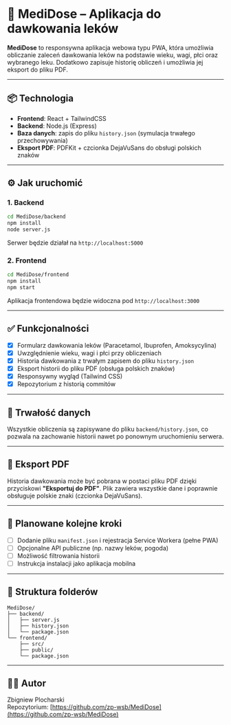 # 💊 MediDose – Aplikacja do dawkowania leków

**MediDose** to responsywna aplikacja webowa typu PWA, która umożliwia obliczanie zaleceń dawkowania leków na podstawie wieku, wagi, płci oraz wybranego leku. Dodatkowo zapisuje historię obliczeń i umożliwia jej eksport do pliku PDF.

---

## 📦 Technologia

- **Frontend**: React + TailwindCSS
- **Backend**: Node.js (Express)
- **Baza danych**: zapis do pliku `history.json` (symulacja trwałego przechowywania)
- **Eksport PDF**: PDFKit + czcionka DejaVuSans do obsługi polskich znaków

---

## ⚙️ Jak uruchomić

### 1. Backend

```bash
cd MediDose/backend
npm install
node server.js
```

Serwer będzie działał na `http://localhost:5000`

### 2. Frontend

```bash
cd MediDose/frontend
npm install
npm start
```

Aplikacja frontendowa będzie widoczna pod `http://localhost:3000`

---

## ✅ Funkcjonalności

- [x] Formularz dawkowania leków (Paracetamol, Ibuprofen, Amoksycylina)
- [x] Uwzględnienie wieku, wagi i płci przy obliczeniach
- [x] Historia dawkowania z trwałym zapisem do pliku `history.json`
- [x] Eksport historii do pliku PDF (obsługa polskich znaków)
- [x] Responsywny wygląd (Tailwind CSS)
- [x] Repozytorium z historią commitów

---

## 🧪 Trwałość danych

Wszystkie obliczenia są zapisywane do pliku `backend/history.json`, co pozwala na zachowanie historii nawet po ponownym uruchomieniu serwera.

---

## 📄 Eksport PDF

Historia dawkowania może być pobrana w postaci pliku PDF dzięki przyciskowi **"Eksportuj do PDF"**. Plik zawiera wszystkie dane i poprawnie obsługuje polskie znaki (czcionka DejaVuSans).

---

## 📌 Planowane kolejne kroki

- [ ] Dodanie pliku `manifest.json` i rejestracja Service Workera (pełne PWA)
- [ ] Opcjonalne API publiczne (np. nazwy leków, pogoda)
- [ ] Możliwość filtrowania historii
- [ ] Instrukcja instalacji jako aplikacja mobilna

---

## 📁 Struktura folderów

```
MediDose/
├── backend/
│   ├── server.js
│   ├── history.json
│   └── package.json
└── frontend/
    ├── src/
    ├── public/
    └── package.json
```

---

## 🧑‍💻 Autor

Zbigniew Plocharski  
Repozytorium: [https://github.com/zp-wsb/MediDose](https://github.com/zp-wsb/MediDose)
